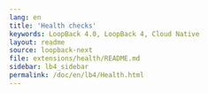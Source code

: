 ```yaml
---
lang: en
title: 'Health checks'
keywords: LoopBack 4.0, LoopBack 4, Cloud Native
layout: readme
source: loopback-next
file: extensions/health/README.md
sidebar: lb4_sidebar
permalink: /doc/en/lb4/Health.html
---
```

